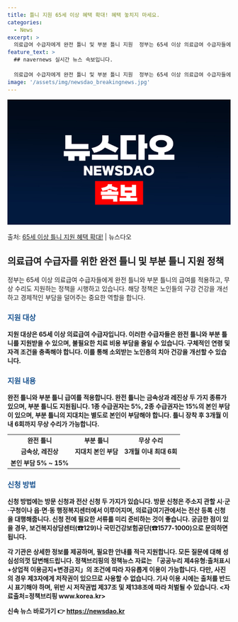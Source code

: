 ```yaml
---
title: 틀니 지원 65세 이상 혜택 확대! 혜택 놓치지 마세요.
categories:
  - News
excerpt: >
  의료급여 수급자에게 완전 틀니 및 부분 틀니 지원  정부는 65세 이상 의료급여 수급자들에게 완전 틀니와 부…
feature_text: >
  ## navernews 실시간 뉴스 속보입니다.

  의료급여 수급자에게 완전 틀니 및 부분 틀니 지원  정부는 65세 이상 의료급여 수급자들에게 완전 틀니와 부…
image: '/assets/img/newsdao_breakingnews.jpg'
---
```


![뉴스다오 속보](/assets/img/newsdao_breakingnews.jpg)

<p>출처: <a href="https://newsdao.kr/4325" rel="dofollow">65세 이상 틀니 지원 혜택 확대!</a> | 뉴스다오</p>

<h2 data-ke-size="size26">의료급여 수급자를 위한 완전 틀니 및 부분 틀니 지원 정책</h2>
<p data-ke-size="size16">정부는 65세 이상 의료급여 수급자들에게 완전 틀니와 부분 틀니의 급여를 적용하고, 무상 수리도 지원하는 정책을 시행하고 있습니다. 해당 정책은 노인들의 구강 건강을 개선하고 경제적인 부담을 덜어주는 중요한 역할을 합니다.</p>

<h3><b><span style="color: #1a5490;">지원 대상</span><b></h3>
<p data-ke-size="size16">지원 대상은 65세 이상 의료급여 수급자입니다. 이러한 수급자들은 완전 틀니와 부분 틀니를 지원받을 수 있으며, 불필요한 치료 비용 부담을 줄일 수 있습니다. 구체적인 연령 및 자격 조건을 충족해야 합니다. 이를 통해 소외받는 노인층의 치아 건강을 개선할 수 있습니다.</p>

<h3><b><span style="color: #1a5490;">지원 내용</span><b></h3>
<p data-ke-size="size16">완전 틀니와 부분 틀니 급여를 적용합니다. 완전 틀니는 금속상과 레진상 두 가지 종류가 있으며, 부분 틀니도 지원됩니다. 1종 수급권자는 5%, 2종 수급권자는 15%의 본인 부담이 있으며, 부분 틀니의 지대치는 별도로 본인이 부담해야 합니다. 틀니 장착 후 3개월 이내 6회까지 무상 수리가 가능합니다.</p>

<table>
	<tr>
		<td style="text-align: center; height: 17px;"><b>완전 틀니</b></td>
		<td style="text-align: center; height: 17px;"><b>부분 틀니</b></td>
		<td style="text-align: center; height: 17px;"><b>무상 수리</b></td>
	</tr>
	<tr>
		<td style="text-align: center; height: 17px;">금속상, 레진상</td>
		<td style="text-align: center; height: 17px;">지대치 본인 부담</td>
		<td style="text-align: center; height: 17px;">3개월 이내 최대 6회</td>
	</tr>
	<tr>
		<td style="text-align: center; height: 17px;">본인 부담 5% ~ 15%</td>
		<td style="text-align: center; height: 17px;"></td>
		<td style="text-align: center; height: 17px;"></td>
	</tr>
</table>

<h3><b><span style="color: #1a5490;">신청 방법</span><b></h3>
<p data-ke-size="size16">신청 방법에는 방문 신청과 전산 신청 두 가지가 있습니다. 방문 신청은 주소지 관할 시·군·구청이나 읍·면·동 행정복지센터에서 이루어지며, 의료급여기관에서는 전산 등록 신청을 대행해줍니다. 신청 전에 필요한 서류를 미리 준비하는 것이 좋습니다. 궁금한 점이 있을 경우, 보건복지상담센터(☎129)나 국민건강보험공단(☎1577-1000)으로 문의하면 됩니다.</p>

<p data-ke-size="size16">각 기관은 상세한 정보를 제공하며, 필요한 안내를 적극 지원합니다. 모든 질문에 대해 성심성의껏 답변해드립니다. 정책브리핑의 정책뉴스 자료는 「공공누리 제4유형:출처표시+상업적 이용금지+변경금지」의 조건에 따라 자유롭게 이용이 가능합니다. 다만, 사진의 경우 제3자에게 저작권이 있으므로 사용할 수 없습니다. 기사 이용 시에는 출처를 반드시 표기해야 하며, 위반 시 저작권법 제37조 및 제138조에 따라 처벌될 수 있습니다. <자료출처=정책브리핑 www.korea.kr></p>
 

신속 뉴스 바로가기 👉 <a href="https://newsdao.kr" rel="dofollow">https://newsdao.kr</a>



